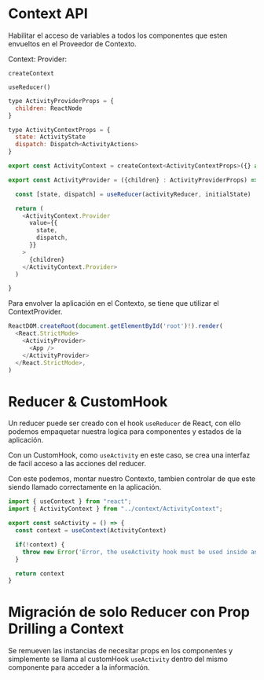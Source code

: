 

# Context API

Habilitar el acceso de variables a todos los componentes que esten envueltos en el Proveedor de Contexto.

Context:
Provider:

`createContext`

`useReducer()`

```Javascript
type ActivityProviderProps = {
  children: ReactNode
}

type ActivityContextProps = {
  state: ActivityState
  dispatch: Dispatch<ActivityActions>
}

export const ActivityContext = createContext<ActivityContextProps>({} as )

export const ActivityProvider = ({children} : ActivityProviderProps) => {

  const [state, dispatch] = useReducer(activityReducer, initialState)

  return (
    <ActivityContext.Provider
      value={{
        state,
        dispatch,
      }}
    >
      {children}
    </ActivityContext.Provider>
  )

}
```
Para envolver la aplicación en el Contexto, se tiene que utilizar el ContextProvider.

```Javascript
ReactDOM.createRoot(document.getElementById('root')!).render(
  <React.StrictMode>
    <ActivityProvider>
      <App /> 
    </ActivityProvider>
  </React.StrictMode>,
)
``` 

# Reducer & CustomHook

Un reducer puede ser creado con el hook ``useReducer`` de React, con ello podemos empaquetar nuestra logica para componentes y estados de la aplicación.

Con un CustomHook, como ``useActivity`` en este caso, se crea una interfaz de facil acceso a las acciones del reducer.

Con este podemos, montar nuestro Contexto, tambien controlar de que este siendo llamado correctamente en la aplicación.

```JavaScript
import { useContext } from "react";
import { ActivityContext } from "../context/ActivityContext";

export const seActivity = () => {
  const context = useContext(ActivityContext)

  if(!context) {
    throw new Error('Error, the useActivity hook must be used inside an ActivityProvider')
  }

  return context
}
```

# Migración de solo Reducer con Prop Drilling a Context

Se remueven las instancias de necesitar props en los componentes y simplemente se llama al customHook `useActivity` dentro del mismo componente para acceder a la información.